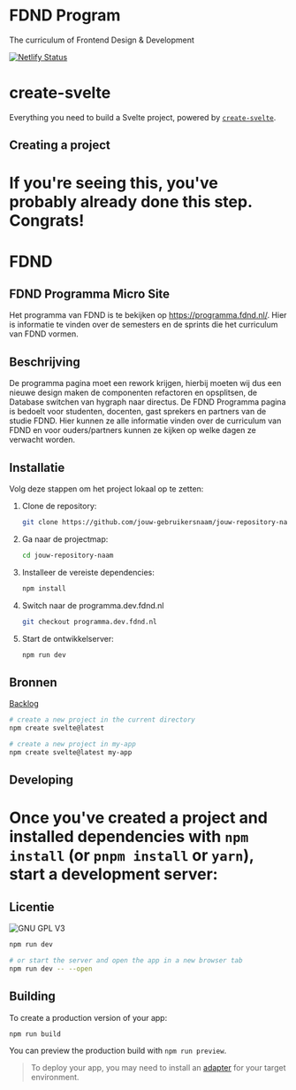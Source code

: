 # FDND Program

The curriculum of Frontend Design & Development

[![Netlify Status](https://api.netlify.com/api/v1/badges/f528383e-83eb-43c4-8b8e-f88b2e079608/deploy-status)](https://app.netlify.com/sites/hilarious-gumdrop-9fd223/deploys)

# create-svelte

Everything you need to build a Svelte project, powered by [`create-svelte`](https://github.com/sveltejs/kit/tree/master/packages/create-svelte).

## Creating a project

If you're seeing this, you've probably already done this step. Congrats!
=======
# FDND
## FDND Programma Micro Site
Het programma van FDND is te bekijken op https://programma.fdnd.nl/. Hier is informatie te vinden over de semesters en de sprints die het curriculum van FDND vormen. 

## Beschrijving
De programma pagina moet een rework krijgen, hierbij moeten wij dus een nieuwe design maken de componenten refactoren en opsplitsen, de Database switchen van hygraph naar directus.
De FDND Programma pagina is bedoelt voor studenten, docenten, gast sprekers en partners van de studie FDND. Hier kunnen ze alle informatie vinden over de curriculum van FDND en voor ouders/partners kunnen ze kijken op welke dagen ze verwacht worden.

## Installatie
Volg deze stappen om het project lokaal op te zetten:
1. Clone de repository:
   ```bash
   git clone https://github.com/jouw-gebruikersnaam/jouw-repository-naam.git
2. Ga naar de projectmap:
   ```bash
   cd jouw-repository-naam

3. Installeer de vereiste dependencies:
   ```bash
   npm install

4. Switch naar de programma.dev.fdnd.nl
   ```bash
   git checkout programma.dev.fdnd.nl
   ```
6. Start de ontwikkelserver:
   ```bash
   npm run dev
   ```

## Bronnen
[Backlog](https://github.com/orgs/fdnd-agency/projects/39)

```bash
# create a new project in the current directory
npm create svelte@latest

# create a new project in my-app
npm create svelte@latest my-app
```
## Developing

Once you've created a project and installed dependencies with `npm install` (or `pnpm install` or `yarn`), start a development server:
=======
## Licentie
![GNU GPL V3](https://www.gnu.org/graphics/gplv3-127x51.png)

```bash
npm run dev

# or start the server and open the app in a new browser tab
npm run dev -- --open
```

## Building

To create a production version of your app:

```bash
npm run build
```

You can preview the production build with `npm run preview`.

> To deploy your app, you may need to install an [adapter](https://kit.svelte.dev/docs/adapters) for your target environment.
